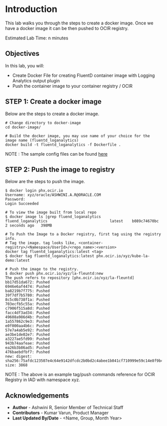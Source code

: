 
# Introduction

This lab walks you through the steps to create a docker image.
Once we have a docker image it can be then pushed to OCIR registry.

Estimated Lab Time: n minutes


## Objectives


In this lab, you will:
* Create Docker File for creating FluentD container image with Logging Analytics output plugin
* Push the container image to your container registry / OCIR


## **STEP 1**: Create a docker image
  Below are the steps to create a docker image.
  ```
  # Change directory to docker-image
  cd docker-image/

  # Build the docker image, you may use name of your choice for the image name (fluentd_loganalytics)
  docker build -t fluentd_loganalytics -f Dockerfile .
  ```
  NOTE : The sample config files can be found [here](https://confluence.oci.oraclecorp.com/download/attachments/547589578/fluentd-kubernetes-daemonset-logging_analytics.zip?version=3&modificationDate=1626448288481&api=v2)

## **STEP 2**: Push the image to registry
  Below are the steps to push the image.
  ```
  $ docker login phx.ocir.io
  Username: xyz/oracle/ASHWINI.A.R@ORACLE.COM
  Password:
  Login Succeeded

  # To view the image built from local repo
  $ docker image ls |grep fluend_loganalytics
  fluend_loganalytics                            latest    b089c74670bc   2 seconds ago   398MB

  # To Push the Image to a Docker registry, first tag using the registry info.
  # Tag the image. tag looks like, <container-registry>/<Namespace/UserId>/<repo_name>:<version>
  docker tag fluentd_loganalytics:latest <tag>
  $ docker tag fluentd_loganalytics:latest phx.ocir.io/xyz/kube-la-demo:latest

  # Push the image to the registry.
  $ docker push phx.ocir.io/xyz/la-fleuntd:new
  The push refers to repository [phx.ocir.io/xyz/la-fleuntd]
  bb17d51da672: Pushed
  6946e6af4474: Pushed
  ba8219b7f775: Pushed
  39f7df7b5780: Pushed
  8c5c0b738f1a: Pushed
  703ecfb5c55a: Pushed
  c7906f515a8d: Pushed
  facc4df3ad34: Pushed
  49608a986d4b: Pushed
  1a557862c9e3: Pushed
  e0f000aa4b6c: Pushed
  57e7a4ab5e92: Pushed
  ae3be1de02e7: Pushed
  a3227ae5fd99: Pushed
  943b74aafeae: Pushed
  ea26b3b86ad5: Pushed
  476baebdfbf7: Pushed
  new: digest: sha256:75afdc123507e4c64e9142dfcdc2b0bd2c4abee1b041cf710999e59c14e8f9b4 size: 3868
  ```
  NOTE : The above is an example tag/push commands reference for OCIR Registry in IAD with namespace xyz.


## Acknowledgements
* **Author** - Ashwini R, Senior Member of Technical Staff
* **Contributors** -  Kumar Varun, Product Manager
* **Last Updated By/Date** - <Name, Group, Month Year>
